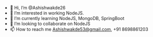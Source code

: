 - 👋 Hi, I’m @Ashishwakde26
- 👀 I’m interested in working NodeJS.
- 🌱 I’m currently learning NodeJS, MongoDB, SpringBoot
- 💞️ I’m looking to collaborate on NodeJS
- 📫 How to reach me Ashishwakde53@gmail.com, +91 8698861203

<!---
Ashishwakde26/Ashishwakde26 is a ✨ special ✨ repository because its `README.md` (this file) appears on your GitHub profile.
You can click the Preview link to take a look at your changes.
--->
